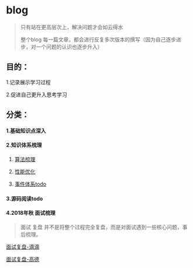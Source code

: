 # blog
> 只有站在更高层次上，解决问题才会如云得水
>
> 整个blog 每一篇文章，都会进行反复多次版本的撰写（因为自己逐步进步，对一个问题的认识也逐步升入）

## 目的：

1.记录展示学习过程

2.促进自己更升入思考学习

## 分类：

#### 1.基础知识点深入

#### 2.知识体系梳理

1. [算法梳理](https://github.com/youzaiyouzai666/blog/blob/master/%E7%9F%A5%E8%AF%86%E4%BD%93%E7%B3%BB%E6%A2%B3%E7%90%86/%E7%AE%97%E6%B3%95%E6%A2%B3%E7%90%86.md)

2. [性能优化]()

3. [事件体系todo]()

#### 3.源码阅读todo



#### 4.2018年秋 面试梳理

> 面试 复盘 并不是将整个过程完全复盘，而是对面试遇到一些核心问题，事后梳理。

[面试复盘-滴滴](https://github.com/youzaiyouzai666/blog/blob/master/%E7%9F%A5%E8%AF%86%E4%BD%93%E7%B3%BB%E6%A2%B3%E7%90%86/%E9%9D%A2%E8%AF%95%E5%A4%8D%E7%9B%98-%E6%BB%B4%E6%BB%B4.md)

[面试复盘-高德](https://github.com/youzaiyouzai666/blog/blob/master/%E7%9F%A5%E8%AF%86%E4%BD%93%E7%B3%BB%E6%A2%B3%E7%90%86/%E9%9D%A2%E8%AF%95%E5%A4%8D%E7%9B%98-%E9%AB%98%E5%BE%B7.md)